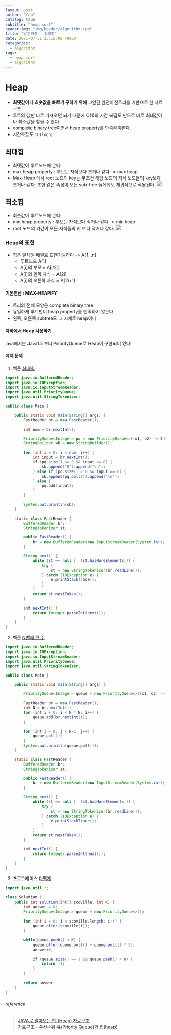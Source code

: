 ```yaml
---
layout: post
author: "Yan"
catalog: true
subtitle: "heap sort"
header-img: "img/header/algorithm.jpg"
title: "알고리즘 - 힙정렬"
date: 2021-07-31 23:15:08 +0000
categories:
  - Algorithm
tags:
  - heap_sort
  - algorithm
---
```


# Heap

- **최댓값이나 최솟값을 빠르기 구하기 위해** 고안된 완전이진트리를 기반으로 한 자료구조
- 루트의 값만 바로 가져오면 되기 때문에 O(1)의 시간 복잡도 만으로 바로 최대값이나 최소값을 찾을 수 있다.
- complete binary tree이면서 heap property를 만족해야한다. 
- 시간복잡도 : `O(logn)`

## 최대힙
- 최댓값이 루트노드에 온다
- max heap property : 부모는 자식보다 크거나 같다 -> max heap
- Max-Heap 에서 root 노드의 key는 무조건 해당 노드의 자식 노드들의 key보다 크거나 같다. 또한 같은 속성이 모든 sub-tree 들에게도 재귀적으로 적용된다.
![](https://i.imgur.com/oP565GF.png)


## 최소힙
- 최솟값이 루트노드에 온다
- min heap property : 부모는 자식보다 작거나 같다 -> min heap
- root 노드의 키값이 모든 자식들의 키 보다 작거나 같다.
![](https://i.imgur.com/lvXIQ8L.png)


### Heap의 표현

- 힙은 일차원 배열로 표현가능하다 -> A[1...n]
    - 루트노드 A[1]
    - A[i]의 부모 = A[i/2]
    - A[i]의 왼쪽 자식 = A[2i]
    - A[i]의 오른쪽 자식 = A[2i+1]

#### 기본연산 : MAX-HEAPIFY

- 트리의 전체 모양은 complete binary tree
- 유일하게 루트만이 heap property를 만족하지 않는다
- 왼쪽, 오른쪽 subtree도 그 자체로 heap이다

#### 자바에서 Heap 사용하기

java에서는 Java1.5 부터 PriorityQueue로 Heap이 구현되어 있다!


#### 예제 문제

1. 백준 [최대힙](https://www.acmicpc.net/problem/11279)  

```java
import java.io.BufferedReader;
import java.io.IOException;
import java.io.InputStreamReader;
import java.util.PriorityQueue;
import java.util.StringTokenizer;

public class Main {

    public static void main(String[] args) {
        FastReader br = new FastReader();

        int num = br.nextInt();

        PriorityQueue<Integer> pq = new PriorityQueue<>((o1, o2) -> Integer.compare(o2, o1));
        StringBuilder sb = new StringBuilder();

        for (int i = 0; i < num; i++) {
            int input = br.nextInt();
            if (pq.size() == 0 && input == 0) {
                sb.append("0").append("\n");
            } else if (pq.size() > 0 && input == 0) {
                sb.append(pq.poll()).append("\n");
            } else {
                pq.add(input);
            }
        }

        System.out.println(sb);
    }

    static class FastReader {
        BufferedReader br;
        StringTokenizer st;

        public FastReader() {
            br = new BufferedReader(new InputStreamReader(System.in));
        }

        String next() {
            while (st == null || !st.hasMoreElements()) {
                try {
                    st = new StringTokenizer(br.readLine());
                } catch (IOException e) {
                    e.printStackTrace();
                }
            }
            return st.nextToken();
        }

        int nextInt() {
            return Integer.parseInt(next());
        }
    }
}
```

2. 백준 [N번째 큰 수](https://www.acmicpc.net/problem/2075)

```java
import java.io.BufferedReader;
import java.io.IOException;
import java.io.InputStreamReader;
import java.util.PriorityQueue;
import java.util.StringTokenizer;

public class Main {

    public static void main(String[] args) {

        PriorityQueue<Integer> queue = new PriorityQueue<>((o1, o2) -> Integer.compare(o2, o1));

        FastReader br = new FastReader();
        int N = br.nextInt();
        for (int i = 0; i < N * N; i++) {
            queue.add(br.nextInt());
        }

        for (int j = 0; j < N-1; j++) {
            queue.poll();
        }
        System.out.println(queue.poll());
    }

    static class FastReader {
        BufferedReader br;
        StringTokenizer st;

        public FastReader() {
            br = new BufferedReader(new InputStreamReader(System.in));
        }

        String next() {
            while (st == null || !st.hasMoreElements()) {
                try {
                    st = new StringTokenizer(br.readLine());
                } catch (IOException e) {
                    e.printStackTrace();
                }
            }
            return st.nextToken();
        }

        int nextInt() {
            return Integer.parseInt(next());
        }
    }
}
```

3. 프로그래머스 [더맵게](https://school.programmers.co.kr/learn/courses/30/parts/12117)

```java
import java.util.*;

class Solution {
    public int solution(int[] scoville, int K) {
        int answer = 0;
        PriorityQueue<Integer> queue = new PriorityQueue<>();
        
        for (int i = 0; i < scoville.length; i++) {
            queue.offer(scoville[i]);
        }
        
        while(queue.peek() < K) {
            queue.offer(queue.poll() + queue.poll() * 2);
            answer++;
            
            if (queue.size() == 1 && queue.peek() < K) {
                return -1;
            }
        }
        
        return answer;
    }
}
```

###### reference
> [JAVA로 알아보는 힙 (Heap) 자료구조](https://shanepark.tistory.com/261)  
> [자료구조 - 우선순위 큐(Priority Queue)와 힙(heap)](https://chanhuiseok.github.io/posts/ds-4/)